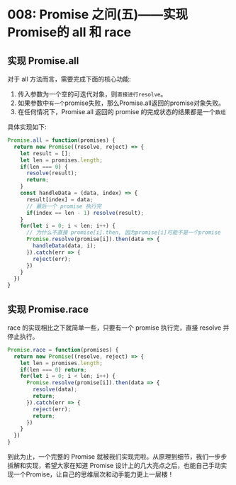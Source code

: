 # 008: Promise 之问(五)——实现Promise的 all 和 race
## 实现 Promise.all
对于 all 方法而言，需要完成下面的核心功能:
1. 传入参数为一个空的可迭代对象，则`直接进行resolve`。
2. 如果参数中`有一个`promise失败，那么Promise.all返回的promise对象失败。
3. 在任何情况下，Promise.all 返回的 promise 的完成状态的结果都是一个`数组`

具体实现如下:
```js
Promise.all = function(promises) {
  return new Promise((resolve, reject) => {
    let result = [];
    let len = promises.length;
    if(len === 0) {
      resolve(result);
      return;
    }
    const handleData = (data, index) => {
      result[index] = data;
      // 最后一个 promise 执行完
      if(index == len - 1) resolve(result);
    }
    for(let i = 0; i < len; i++) {
      // 为什么不直接 promise[i].then, 因为promise[i]可能不是一个promise
      Promise.resolve(promise[i]).then(data => {
        handleData(data, i);
      }).catch(err => {
        reject(err);
      })
    }
  })
}
```

## 实现 Promise.race
race 的实现相比之下就简单一些，只要有一个 promise 执行完，直接 resolve 并停止执行。
```js
Promise.race = function(promises) {
  return new Promise((resolve, reject) => {
    let len = promises.length;
    if(len === 0) return;
    for(let i = 0; i < len; i++) {
      Promise.resolve(promise[i]).then(data => {
        resolve(data);
        return;
      }).catch(err => {
        reject(err);
        return;
      })
    }
  })
}
```

到此为止，一个完整的 Promise 就被我们实现完啦。从原理到细节，我们一步步拆解和实现，希望大家在知道 Promise 设计上的几大亮点之后，也能自己手动实现一个Promise，让自己的思维层次和动手能力更上一层楼！